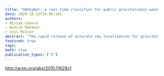 ```yaml
---
title: "GWSkyNet: a real-time classifier for public gravitational-wave   candidates"
date: 2020-10-22T16:06:34Z
authors:
- Miriam Cabero
- Ashish Mahabal
- Jess McIver
abstract: "The rapid release of accurate sky localization for gravitational-wave candidates is crucial for multi-messenger observations. During the third observing run of Advanced LIGO and Advanced Virgo, automated gravitational-wave alerts were publicly released within minutes of detection. Subsequent inspection and analysis resulted in the eventual retraction of a fraction of the candidates. Updates could be delayed by up to several days, sometimes issued during or after exhaustive multi-messenger followup campaigns. We introduce GWSkyNet, a real-time framework to distinguish between astrophysical events and instrumental artefacts using only publicly available information from the LIGO-Virgo open public alerts. This framework consists of a non-sequential convolutional neural network involving sky maps and metadata. GWSkyNet achieves a prediction accuracy of 93.5% on a testing data set."
featured: true
tags:
math: true
publication_types: ["2"]
---
```

http://arxiv.org/abs/2010.11829v1